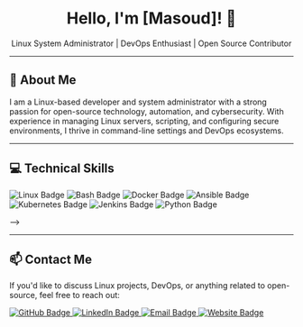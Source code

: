 <!-- Centered Profile Introduction -->
<div align="center">
   <h1>Hello, I'm [Masoud]! 🐧</h1>
  <p>Linux System Administrator |  DevOps Enthusiast | Open Source Contributor </p>
</div>

---

<!-- About Me Section with HTML & Markdown -->
## 📖 About Me

<p>I am a Linux-based developer and system administrator with a strong passion for open-source technology, automation, and cybersecurity. With experience in managing Linux servers, scripting, and configuring secure environments, I thrive in command-line settings and DevOps ecosystems.</p>

---

<!-- Skills Section with Linux-Focused Skills and Tools -->
<h2>💻 Technical Skills</h2>
<p>
  <!-- Linux -->
  <img src="https://img.shields.io/badge/Linux-FCC624?style=for-the-badge&logo=linux&logoColor=black" alt="Linux Badge"/>
  <!-- Bash -->
  <img src="https://img.shields.io/badge/Bash_Scripting-4EAA25?style=for-the-badge&logo=gnu-bash&logoColor=white" alt="Bash Badge"/>
  <!-- Docker -->
  <img src="https://img.shields.io/badge/Docker-2496ED?style=for-the-badge&logo=docker&logoColor=white" alt="Docker Badge"/>
  <!-- Ansible -->
  <img src="https://img.shields.io/badge/Ansible-EE0000?style=for-the-badge&logo=ansible&logoColor=white" alt="Ansible Badge"/>
  <!-- Kubernetes -->
  <img src="https://img.shields.io/badge/Kubernetes-326CE5?style=for-the-badge&logo=kubernetes&logoColor=white" alt="Kubernetes Badge"/>
   <!-- Jenkins -->
   <img src="https://img.shields.io/badge/Jenkins-D24939?style=for-the-badge&logo=jenkins&logoColor=white" alt="Jenkins Badge"/>
   <img src="https://img.shields.io/badge/Python-3776AB?style=for-the-badge&logo=python&logoColor=white" alt="Python Badge"/>
</p>
-->

<!-- Projects Section with Linux/DevOps Projects 
<h2>🚀 Projects</h2>
<table>
  <tr>
    <td><strong>Automated Server Setup</strong></td>
    <td>A Linux Bash script for automating server setup, including security hardening and package installation for web servers and databases.</td>
    <td><a href="https://github.com/yourusername/automated-server-setup" target="_blank">View Repository</a></td>
  </tr>
  <tr>
    <td><strong>Containerized Web App with Docker</strong></td>
    <td>A Docker-based environment for deploying a web application, including a CI/CD pipeline configuration with GitHub Actions and Docker Hub.</td>
    <td><a href="https://github.com/yourusername/docker-web-app" target="_blank">View Repository</a></td>
  </tr>
  <tr>
    <td><strong>System Monitoring Dashboard</strong></td>
    <td>Python and Bash scripts for monitoring system metrics (CPU, memory, disk usage) with data visualized on a Grafana dashboard.</td>
    <td><a href="https://github.com/yourusername/system-monitoring-dashboard" target="_blank">View Repository</a></td>
  </tr>
</table>
-->
---

<!-- Contact Me Section -->
<h2>📫 Contact Me</h2>
<p>If you'd like to discuss Linux projects, DevOps, or anything related to open-source, feel free to reach out:</p>
<p>
  <a href="https://github.com/MasoudEmamie1" target="_blank">
    <img src="https://img.shields.io/badge/GitHub-Profile-blue?style=flat-square&logo=github" alt="GitHub Badge"/>
  </a>
  <a href="https://www.linkedin.com/in/masoudemami" target="_blank">
    <img src="https://img.shields.io/badge/LinkedIn-Profile-blue?style=flat-square&logo=linkedin" alt="LinkedIn Badge"/>
  </a>
  <a href="mailto:masoudemami@hotmail.com" target="_blank">
    <img src="https://img.shields.io/badge/Email-Contact-red?style=flat-square&logo=gmail" alt="Email Badge"/>
  </a>
   <a href="https://masoudemami.ir" target="_blank">
      <img src="https://img.shields.io/badge/website-000000?style=flat-square&logo=About.me&logoColor=white" alt="Website Badge"/>
   </a>
</p>
